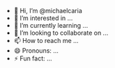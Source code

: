 - 👋 Hi, I’m @michaelcaria
- 👀 I’m interested in ...
- 🌱 I’m currently learning ...
- 💞️ I’m looking to collaborate on ...
- 📫 How to reach me ...
- 😄 Pronouns: ...
- ⚡ Fun fact: ...

<!---
michaelcaria/michaelcaria is a ✨ special ✨ repository because its `README.md` (this file) appears on your GitHub profile.
You can click the Preview link to take a look at your changes.
--->
